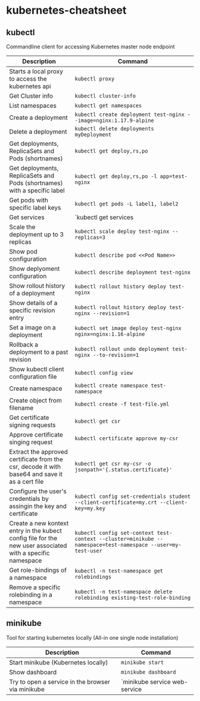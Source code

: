 # kubernetes-cheatsheet

## kubectl
Commandline client for accessing Kubernetes master node endpoint

| Description        | Command  |
| ------------- |-------------|
| Starts a local proxy to access the kubernetes api | `kubectl proxy` |
| Get Cluster info | `kubectl cluster-info`
| List namespaces | `kubectl get namespaces`
| Create a deployment | `kubectl create deployment test-nginx --image=nginx:1.17.9-alpine`
| Delete a deployment | `kubectl delete deployments myDeployment`
| Get deployments, ReplicaSets and Pods (shortnames)| `kubectl get deploy,rs,po`
| Get deployments, ReplicaSets and Pods (shortnames) with a specific label | `kubectl get deploy,rs,po -l app=test-nginx`
| Get pods with specific label keys| `kubectl get pods -L label1, label2`
| Get services | `kubectl get services
| Scale the deployment up to 3 replicas| `kubectl scale deploy test-nginx --replicas=3`
| Show pod configuration | `kubectl describe pod <<Pod Name>>`
| Show deplyoment configuration| `kubectl describe deployment test-nginx`
| Show rollout history of a deployment | `kubectl rollout history deploy test-nginx`
| Show details of a specific revision entry| `kubectl rollout history deploy test-nginx --revision=1`
| Set a image on a deployment|`kubectl set image deploy test-nginx nginx=nginx:1.16-alpine`
| Rollback a deployment to a past revision| `kubectl rollout undo deployment test-nginx --to-revision=1`
| Show kubectl client configuration file| `kubectl config view`
| Create namespace| `kubectl create namespace test-namespace`
| Create object from filename| `kubectl create -f test-file.yml`
| Get certificate signing requests| `kubectl get csr`
| Approve certificate singing request| `kubectl certificate approve my-csr`
| Extract the approved certificate from the csr, decode it with base64 and save it as a cert file| <code>kubectl get csr my-csr -o jsonpath='{.status.certificate}' | base64 --decode > my.crt</code>
| Configure the user's credentials by assingin the key and certificate| `kubectl config set-credentials student --client-certificate=my.crt --client-key=my.key`|
| Create a new kontext entry in the kubect config file for the new user associated with a specific namespace|`kubectl config set-context test-context --cluster=minikube --namespace=test-namespace --user=my-test-user`
| Get role-bindings of a namespace | `kubectl -n test-namespace get rolebindings`
| Remove a specific rolebinding in a namespace| `kubectl -n test-namespace delete rolebinding existing-test-role-binding`


## minikube

Tool for starting kubernetes locally (All-in one single node installation)

| Description        | Command  |
| ------------- |-------------|
| Start minikube (Kubernetes locally) | `minikube start` |
| Show dashboard |`minikube dashboard`|
| Try to open a service in the browser via minikube|`minikube service web-service

